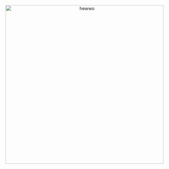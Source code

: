 <p style="text-align:center;">
  <img src="https://i.imgflip.com/7mipps.gif" alt="hewwo"  width="500" class="center"/>
</p>
